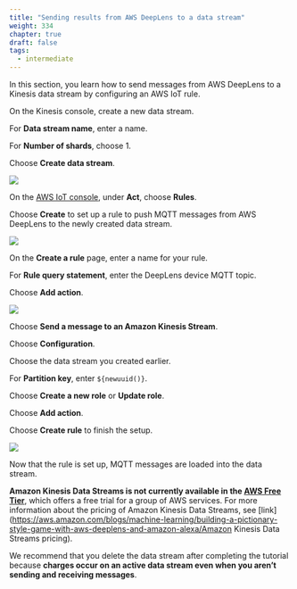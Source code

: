 ```yaml
---
title: "Sending results from AWS DeepLens to a data stream"
weight: 334
chapter: true
draft: false
tags:
  - intermediate
---
```

In this section, you learn how to send messages from AWS DeepLens to a Kinesis data stream by configuring an AWS IoT rule.

On the Kinesis console, create a new data stream.

For **Data stream name**, enter a name.

For **Number of shards**, choose 1.

Choose **Create data stream**.

![](/images/300_intermediate/330_guess_drawing/kinesis-1.jpg)

On the [AWS IoT console](http://console.aws.amazon.com/iot), under **Act**, choose **Rules**.

Choose **Create** to set up a rule to push MQTT messages from AWS DeepLens to the newly created data stream.

![](/images/300_intermediate/330_guess_drawing/iot-1.jpg)

On the **Create a rule** page, enter a name for your rule.

For **Rule query statement**, enter the DeepLens device MQTT topic.

Choose **Add action**.

![](/images/300_intermediate/330_guess_drawing/iot-2.jpg)

Choose **Send a message to an Amazon Kinesis Stream**.

Choose **Configuration**.

Choose the data stream you created earlier.

For **Partition key**, enter `${newuuid()}`.

Choose **Create a new role** or **Update role**.

Choose **Add action**.

Choose **Create rule** to finish the setup.

![](/images/300_intermediate/330_guess_drawing/iot-3.jpg)

Now that the rule is set up, MQTT messages are loaded into the data stream.

**Amazon Kinesis Data Streams is not currently available in the [AWS Free Tier](https://aws.amazon.com/free/)**, which offers a free trial for a group of AWS services. For more information about the pricing of Amazon Kinesis Data Streams, see [link](https://aws.amazon.com/blogs/machine-learning/building-a-pictionary-style-game-with-aws-deeplens-and-amazon-alexa/Amazon Kinesis Data Streams pricing).

We recommend that you delete the data stream after completing the tutorial because **charges occur on an active data stream even when you aren’t sending and receiving messages**.

